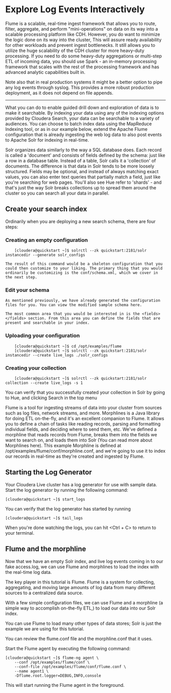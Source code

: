 # Explore Log Events Interactively

Flume is a scalable, real-time ingest framework that allows you to route, filter, aggregate, and perform "mini-operations" on data on its way into a scalable processing platform like CDH. However, you do want to minimize the logic done on its way into the cluster, This will assure ready availability for other workloads and prevent ingest bottlenecks. It still allows you to utilize the huge scalability of the CDH cluster for more heavy-duty processing. If you need to do some heavy-duty aggregations or multi-step ETL of incoming data, you should use Spark - an in-memory processing framework that scales with the rest of the processing framework and has advanced analytic capabilities built in.

Note also that in real production systems it might be a better option to pipe any log events through syslog. This provides a more robust production deployment, as it does not depend on file appends.

---

What you can do to enable guided drill down and exploration of data is to make it searchable. By indexing your data using any of the indexing options provided by Cloudera Search, your data can be searchable to a variety of audiences. You can choose to batch index data using the MapReduce Indexing tool, or as in our example below, extend the Apache Flume configuration that is already ingesting the web log data to also post events to Apache Solr for indexing in real-time.

Solr organizes data similarly to the way a SQL database does. Each record is called a 'document' and consists of fields defined by the schema: just like a row in a database table. Instead of a table, Solr calls it a 'collection' of documents. The difference is that data in Solr tends to be more loosely structured. Fields may be optional, and instead of always matching exact values, you can also enter text queries that partially match a field, just like you're searching for web pages. You'll also see Hue refer to 'shards' - and that's just the way Solr breaks collections up to spread them around the cluster so you can search all your data in parallel.


## Create your search index

Ordinarily when you are deploying a new search schema, there are four steps:

### Creating an empty configuration
```
    [cloudera@quickstart ~]$ solrctl --zk quickstart:2181/solr instancedir --generate solr_configs
```
    The result of this command would be a skeleton configuration that you could then customize to your liking. The primary thing that you would ordinarily be customizing is the conf/schema.xml, which we cover in the next step.


### Edit your schema

    As mentioned previously, we have already generated the configuration files for you. You can view the modified sample schema here.

    The most common area that you would be interested in is the <fields></fields> section. From this area you can define the fields that are present and searchable in your index.

### Uploading your configuration
```
    [cloudera@quickstart ~]$ cd /opt/examples/flume
    [cloudera@quickstart ~]$ solrctl --zk quickstart:2181/solr instancedir --create live_logs ./solr_configs
```
### Creating your collection
```
    [cloudera@quickstart ~]$ solrctl --zk quickstart:2181/solr collection --create live_logs -s 1
```

You can verify that you successfully created your collection in Solr by going to Hue, and clicking Search in the top menu

Flume is a tool for ingesting streams of data into your cluster from sources such as log files, network streams, and more. Morphlines is a Java library for doing ETL on-the-fly, and it's an excellent companion to Flume. It allows you to define a chain of tasks like reading records, parsing and formatting individual fields, and deciding where to send them, etc. We've defined a morphline that reads records from Flume, breaks them into the fields we want to search on, and loads them into Solr (You can read more about Morphlines here). This example Morphline is defined at /opt/examples/flume/conf/morphline.conf, and we're going to use it to index our records in real-time as they're created and ingested by Flume.

## Starting the Log Generator

Your Cloudera Live cluster has a log generator for use with sample data. Start the log generator by running the following command:
```
[cloudera@quickstart ~]$ start_logs
```
You can verify that the log generator has started by running
```
[cloudera@quickstart ~]$ tail_logs
```
When you're done watching the logs, you can hit <Ctrl + C> to return to your terminal.

## Flume and the morphline

Now that we have an empty Solr index, and live log events coming in to our fake access.log, we can use Flume and morphlines to load the index with the real-time log data.

The key player in this tutorial is Flume. Flume is a system for collecting, aggregating, and moving large amounts of log data from many different sources to a centralized data source.

With a few simple configuration files, we can use Flume and a morphline (a simple way to accomplish on-the-fly ETL,) to load our data into our Solr index.

You can use Flume to load many other types of data stores; Solr is just the example we are using for this tutorial.

You can review the flume.conf file and the morphline.conf that it uses.

Start the Flume agent by executing the following command:
```
[cloudera@quickstart ~]$ flume-ng agent \
    --conf /opt/examples/flume/conf \
    --conf-file /opt/examples/flume/conf/flume.conf \
    --name agent1 \
    -Dflume.root.logger=DEBUG,INFO,console
```
This will start running the Flume agent in the foreground.
